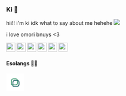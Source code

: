 ### Ki 🥮
hii!! i'm ki idk what to say about me hehehe
[<img src="https://static.wikia.nocookie.net/omori/images/c/c2/PancakeBunnyWalk.gif/revision/latest?cb=20210530091733&format=original">](https://omori.fandom.com/wiki/File:PancakeBunnyWalk.gif)

i love omori bnuys <3

[<img src="https://upload.wikimedia.org/wikipedia/commons/d/d5/Rust_programming_language_black_logo.svg" width="24px" height="24px">](https://www.rust-lang.org/)
[<img src="https://upload.wikimedia.org/wikipedia/commons/c/cf/Lua-Logo.svg" width="24px" height="24px">](https://www.lua.org/)
[<img src="https://upload.wikimedia.org/wikipedia/commons/c/c3/Python-logo-notext.svg" width="24px" height="24px">](https://www.python.org/)
[<img src="https://upload.wikimedia.org/wikipedia/commons/4/4c/Typescript_logo_2020.svg" width="24px" height="24px">](https://www.typescriptlang.org/)
[<img src="https://upload.wikimedia.org/wikipedia/commons/3/37/Kotlin_Icon_2021.svg" width="24px" height="24px">](https://www.kotlinlang.org/)
[<img src="https://upload.wikimedia.org/wikipedia/commons/7/73/Ruby_logo.svg" width="24px" height="24px">](https://www.ruby-lang.org/)

#### Esolangs 🍋‍🟩
[<img src="noriioicon.svg" width="48px" height="48px">](https://github.com/mkukiro/nori.io)
